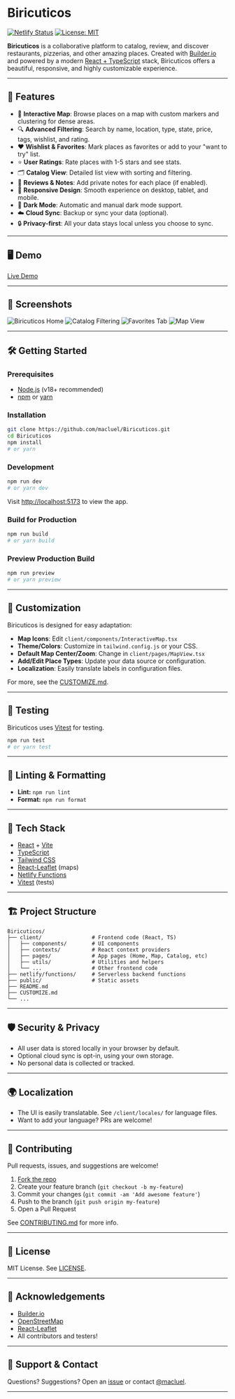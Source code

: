 # Biricuticos

[![Netlify Status](https://api.netlify.com/api/v1/badges/your-badge-here/deploy-status)](https://app.netlify.com/sites/your-app/deploys)
[![License: MIT](https://img.shields.io/badge/License-MIT-yellow.svg)](LICENSE)

**Biricuticos** is a collaborative platform to catalog, review, and discover restaurants, pizzerias, and other amazing places. Created with [Builder.io](https://www.builder.io/) and powered by a modern [React + TypeScript](https://www.typescriptlang.org/) stack, Biricuticos offers a beautiful, responsive, and highly customizable experience.

---

## 🚀 Features

- 📍 **Interactive Map**: Browse places on a map with custom markers and clustering for dense areas.
- 🔍 **Advanced Filtering**: Search by name, location, type, state, price, tags, wishlist, and rating.
- ❤️ **Wishlist & Favorites**: Mark places as favorites or add to your "want to try" list.
- ⭐ **User Ratings**: Rate places with 1-5 stars and see stats.
- 🗂️ **Catalog View**: Detailed list view with sorting and filtering.
- 💬 **Reviews & Notes**: Add private notes for each place (if enabled).
- 📱 **Responsive Design**: Smooth experience on desktop, tablet, and mobile.
- 🌙 **Dark Mode**: Automatic and manual dark mode support.
- ☁️ **Cloud Sync**: Backup or sync your data (optional).
- 🔒 **Privacy-first**: All your data stays local unless you choose to sync.

---

## 🖥️ Demo

[Live Demo](https://biricuticos.netlify.app/)

---

## 📸 Screenshots

![Biricuticos Home](./screenshots/home.png)
![Catalog Filtering](./screenshots/catalog.png)
![Favorites Tab](./screenshots/favorite.png)
![Map View](./screenshots/map.png)

---

## 🛠️ Getting Started

### Prerequisites

- [Node.js](https://nodejs.org/) (v18+ recommended)
- [npm](https://www.npmjs.com/) or [yarn](https://yarnpkg.com/)

### Installation

```bash
git clone https://github.com/macluel/Biricuticos.git
cd Biricuticos
npm install
# or yarn
```

### Development

```bash
npm run dev
# or yarn dev
```
Visit [http://localhost:5173](http://localhost:5173) to view the app.

### Build for Production

```bash
npm run build
# or yarn build
```

### Preview Production Build

```bash
npm run preview
# or yarn preview
```

---

## 🔧 Customization

Biricuticos is designed for easy adaptation:

- **Map Icons**: Edit `client/components/InteractiveMap.tsx`
- **Theme/Colors**: Customize in `tailwind.config.js` or your CSS.
- **Default Map Center/Zoom**: Change in `client/pages/MapView.tsx`
- **Add/Edit Place Types**: Update your data source or configuration.
- **Localization**: Easily translate labels in configuration files.

For more, see the [CUSTOMIZE.md](./CUSTOMIZE.md).

---

## 🧪 Testing

Biricuticos uses [Vitest](https://vitest.dev/) for testing.

```bash
npm run test
# or yarn test
```

---

## 🚦 Linting & Formatting

- **Lint:** `npm run lint`
- **Format:** `npm run format`

---

## 🎨 Tech Stack

- [React](https://react.dev/) + [Vite](https://vitejs.dev/)
- [TypeScript](https://www.typescriptlang.org/)
- [Tailwind CSS](https://tailwindcss.com/)
- [React-Leaflet](https://react-leaflet.js.org/) (maps)
- [Netlify Functions](https://docs.netlify.com/functions/overview/)
- [Vitest](https://vitest.dev/) (tests)

---

## 🏗️ Project Structure

```
Biricuticos/
├── client/                # Frontend code (React, TS)
│   ├── components/        # UI components
│   ├── contexts/          # React context providers
│   ├── pages/             # App pages (Home, Map, Catalog, etc)
│   ├── utils/             # Utilities and helpers
│   └── ...                # Other frontend code
├── netlify/functions/     # Serverless backend functions
├── public/                # Static assets
├── README.md
├── CUSTOMIZE.md
└── ...
```

---

## 🛡️ Security & Privacy

- All user data is stored locally in your browser by default.
- Optional cloud sync is opt-in, using your own storage.
- No personal data is collected or tracked.

---

## 🌍 Localization

- The UI is easily translatable. See `/client/locales/` for language files.
- Want to add your language? PRs are welcome!

---

## 🤝 Contributing

Pull requests, issues, and suggestions are welcome!

1. [Fork the repo](https://github.com/macluel/Biricuticos/fork)
2. Create your feature branch (`git checkout -b my-feature`)
3. Commit your changes (`git commit -am 'Add awesome feature'`)
4. Push to the branch (`git push origin my-feature`)
5. Open a Pull Request

See [CONTRIBUTING.md](./CONTRIBUTING.md) for more info.

---

## 📄 License

MIT License. See [LICENSE](./LICENSE).

---

## 🙏 Acknowledgements

- [Builder.io](https://www.builder.io/)
- [OpenStreetMap](https://www.openstreetmap.org/)
- [React-Leaflet](https://react-leaflet.js.org/)
- All contributors and testers!

---

## 💬 Support & Contact

Questions? Suggestions? Open an [issue](https://github.com/macluel/Biricuticos/issues) or contact [@macluel](https://github.com/macluel).

---

